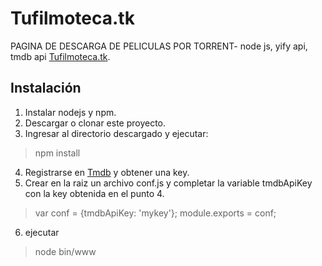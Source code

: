 Tufilmoteca.tk
==============

PAGINA DE DESCARGA DE PELICULAS POR TORRENT- node js, yify api, tmdb api [Tufilmoteca.tk](http://tufilmoteca.tk).

Instalación
------------

1. Instalar nodejs y npm.
2. Descargar o clonar este proyecto.
3. Ingresar al directorio descargado y ejecutar:

> npm install

4. Registrarse en [Tmdb](https://www.themoviedb.org) y obtener una key.
5. Crear en la raiz un archivo conf.js y completar la variable tmdbApiKey con la key obtenida en el punto 4.

>var conf = {tmdbApiKey: 'mykey'};
>module.exports = conf;

6. ejecutar 

>node bin/www
